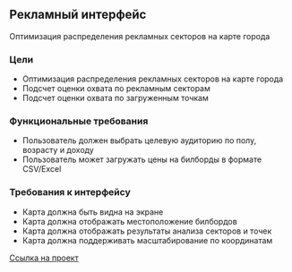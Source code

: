 ## Рекламный интерфейс

Оптимизация распределения рекламных секторов на карте города

### Цели

- Оптимизация распределения рекламных секторов на карте города
- Подсчет оценки охвата по рекламным секторам
- Подсчет оценки охвата по загруженным точкам

### Функциональные требования

- Пользователь должен выбрать целевую аудиторию по полу, возрасту и доходу
- Пользователь может загружать цены на билборды в формате CSV/Excel

### Требования к интерфейсу

- Карта должна быть видна на экране
- Карта должна отображать местоположение билбордов
- Карта должна отображать результаты анализа секторов и точек
- Карта должна поддерживать масштабирование по координатам

[Ссылка на проект](https://derezaivan.github.io/media-hack/)
